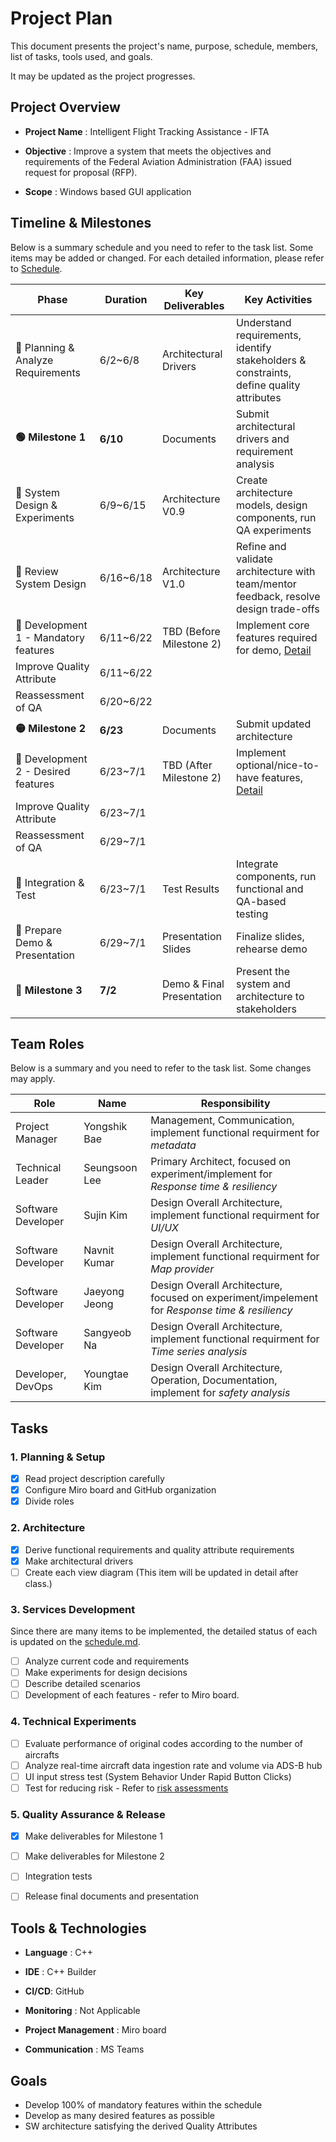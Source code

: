# Project Plan

This document presents the project's name, purpose, schedule, members, list of tasks, tools used, and goals.

It may be updated as the project progresses.

## Project Overview

- **Project Name** : Intelligent Flight Tracking Assistance - IFTA

- **Objective** : Improve a system that meets the objectives and requirements of the Federal Aviation Administration (FAA) issued request for proposal (RFP).

- **Scope** : Windows based GUI application



## Timeline & Milestones

Below is a summary schedule and you need to refer to the task list. Some items may be added or changed. For each detailed information, please refer to [Schedule](./schedule.md).

| **Phase**                            | **Duration** | **Key Deliverables**      |  **Key Activities**    |
| ------------------------------------ | ------------ | ------------------------- |------------------------|
| 🔹 Planning & Analyze Requirements    | 6/2~6/8   | Architectural Drivers     | Understand requirements, identify stakeholders & constraints, define quality attributes|
| **🟢 Milestone 1**                    | **6/10**     | Documents                 | Submit architectural drivers and requirement analysis |
| 🔹 System Design & Experiments        | 6/9~6/15 | Architecture V0.9       | Create architecture models, design components, run QA experiments |
| 🔹 Review System Design               | 6/16~6/18 | Architecture V1.0         | Refine and validate architecture with team/mentor feedback, resolve design trade-offs |
| 🔹 Development 1 - Mandatory features | 6/11~6/22 | TBD (Before Milestone 2)  | Implement core features required for demo, [Detail](./schedule.md) |
| Improve Quality Attribute | 6/11~6/22 |  |  |
| Reassessment of QA | 6/20~6/22 | | |
| **🟡 Milestone 2**                    | **6/23**     | Documents                 | Submit updated architecture |
| 🔹 Development 2 - Desired features   | 6/23~7/1   | TBD (After Milestone 2)   | Implement optional/nice-to-have features, [Detail](./schedule.md) |
| Improve Quality Attribute | 6/23~7/1 |  |  |
| Reassessment of QA | 6/29~7/1 |  |  |
| 🔹 Integration & Test                 | 6/23~7/1   | Test Results              | Integrate components, run functional and QA-based testing |
| 🔹 Prepare Demo & Presentation        | 6/29~7/1   | Presentation Slides       | Finalize slides, rehearse demo |
| **🎯 Milestone 3**                    | **7/2**      | Demo & Final Presentation | Present the system and architecture to stakeholders |

<!-- ![Project Plan](../image/plan.png) -->

## Team Roles

Below is a summary and you need to refer to the task list. Some changes may apply.

| Role               | Name          | Responsibility                                               |
| ------------------ | ------------- | ------------------------------------------------------------ |
| Project Manager    | Yongshik Bae  | Management, Communication, implement functional requirment for *metadata* |
| Technical Leader   | Seungsoon Lee | Primary Architect, focused on experiment/implement for *Response time & resiliency* |
| Software Developer | Sujin Kim     | Design Overall Architecture, implement functional requirment for *UI/UX* |
| Software Developer | Navnit Kumar  | Design Overall Architecture, implement functional requirment for *Map provider* |
| Software Developer | Jaeyong Jeong | Design Overall Architecture, focused on experiment/impelement for *Response time & resiliency* |
| Software Developer | Sangyeob Na   | Design Overall Architecture, implement functional requirment for *Time series analysis* |
| Developer, DevOps  | Youngtae Kim  | Design Overall Architecture, Operation, Documentation, implement for *safety analysis* |



## Tasks

### 1. Planning & Setup

- [x] Read project description carefully
- [x] Configure Miro board and GitHub organization
- [x] Divide roles

### 2. Architecture

- [x] Derive functional requirements and quality attribute requirements
- [x] Make architectural drivers
- [ ] Create each view diagram (This item will be updated in detail after class.)

### 3. Services Development

Since there are many items to be implemented, the detailed status of each is updated on the [schedule.md](./schedule.md).

- [ ] Analyze current code and requirements
- [ ] Make experiments for design decisions
- [ ] Describe detailed scenarios
- [ ] Development of each features - refer to Miro board.

### 4. Technical Experiments

- [ ] Evaluate performance of original codes according to the number of aircrafts
- [ ] Analyze real-time aircraft data ingestion rate and volume via ADS-B hub
- [ ] UI input stress test (System Behavior Under Rapid Button Clicks)
- [ ] Test for reducing risk - Refer to [risk assessments](./3-RiskAssessment.md)

### 5. Quality Assurance & Release

- [x] Make deliverables for Milestone 1
- [ ] Make deliverables for Milestone 2
- [ ] Integration tests
- [ ] Release final documents and presentation



## Tools & Technologies

- **Language** : C++
- **IDE** : C++ Builder

- **CI/CD**: GitHub

- **Monitoring** : Not Applicable  

- **Project Management** : Miro board

- **Communication** : MS Teams 



## Goals

- Develop 100% of mandatory features within the schedule
- Develop as many desired features as possible
- SW architecture satisfying the derived Quality Attributes
